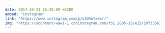 ```yaml
---
date: 2014-10-31 15:20:09 +0200
embed: "instagram"
link: "https://www.instagram.com/p/u1ORoYxwcr/"
img: "https://scontent-waw1-1.cdninstagram.com/t51.2885-15/e15/10735562_591036114333835_840376079_n.jpg"
---
```

